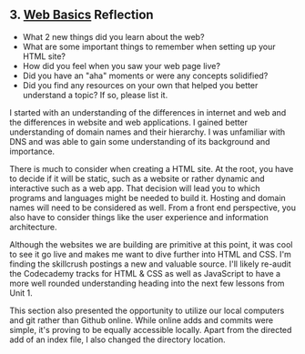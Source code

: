 ## 3. [Web Basics](3_web_basics/readme.md) Reflection

* What 2 new things did you learn about the web?
* What are some important things to remember when setting up your HTML site?
* How did you feel when you saw your web page live?
* Did you have an "aha" moments or were any concepts solidified?
* Did you find any resources on your own that helped you better understand a topic? If so, please list it.

I started with an understanding of the differences in internet and web and the differences in website and web applications. I gained better understanding of domain names and their hierarchy. I was unfamiliar with DNS and was able to gain some understanding of its background and importance.

There is much to consider when creating a HTML site. At the root, you have to decide if it will be static, such as a website or rather dynamic and interactive such as a web app. That decision will lead you to which programs and languages might be needed to build it. Hosting and domain names will need to be considered as well. From a front end perspective, you also have to consider things like the user experience and information architecture.

Although the websites we are building are primitive at this point, it was cool to see it go live and makes me want to dive further into HTML and CSS. I'm finding the skillcrush postings a new and valuable source. I'll likely re-audit the Codecademy tracks for HTML & CSS as well as JavaScript to have a more well rounded understanding heading into the next few lessons from Unit 1.

This section also presented the opportunity to utilize our local computers and git rather than Github online. While online adds and commits were simple, it's proving to be equally accessible locally. Apart from the directed add of an index file, I also changed the directory location.